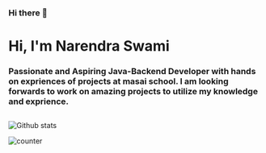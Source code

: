 ### Hi there 👋

<!--
**NarendraKumarSwami/NarendraKumarSwami** is a ✨ _special_ ✨ repository because its `README.md` (this file) appears on your GitHub profile.

Here are some ideas to get you started:

- 🔭 I’m currently working on ...
- 🌱 I’m currently learning ...
- 👯 I’m looking to collaborate on ...
- 🤔 I’m looking for help with ...
- 💬 Ask me about ...
- 📫 How to reach me: ...
- 😄 Pronouns: ...
- ⚡ Fun fact: ...
-->


# Hi, I'm  Narendra Swami

### Passionate and Aspiring Java-Backend Developer with hands on expriences of projects at masai school. I am looking forwards to work on amazing projects to utilize my knowledge and exprience.


## 


![Github stats](https://github-readme-stats.vercel.app/api?username=NarendraKumarSwami)


![counter](https://[YourEndpoint].m.pipedream.net)
